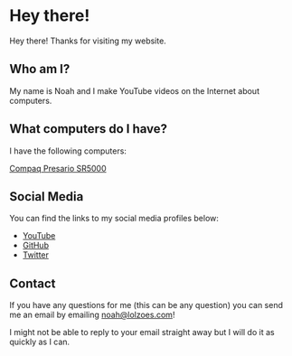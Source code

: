 # Hey there!
Hey there! Thanks for visiting my website.
## Who am I?
My name is Noah and I make YouTube videos on the Internet about computers.
## What computers do I have?
I have the following computers:

[Compaq Presario SR5000](https://lolzoes.com/mypcs/compaqpresariosr5000)
## Social Media
You can find the links to my social media profiles below:

- [YouTube](https://youtube.com/@Lolzoes)
- [GitHub](https://github.com/Lolzoes)
- [Twitter](https://x.com/LolzoesYT)
## Contact
If you have any questions for me (this can be any question) you can send me an email by emailing noah@lolzoes.com! 

I might not be able to reply to your email straight away but I will do it as quickly as I can.
